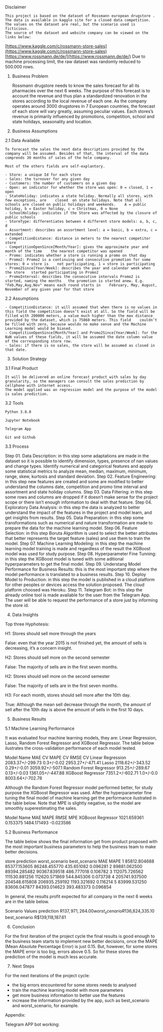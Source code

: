 Disclaimer

	This project is based on the dataset of Rossmann european drugstore . The data is available in kaggle site for a closed data competition.
	The values on the dataset are real, but the scenario used is ficticious.
	The source of the dataset and website company can be viewed on the links below:
[https://www.kaggle.com/c/rossmann-store-sales](https://www.kaggle.com/c/rossmann-store-sales)
[https://www.rossmann.de/de/](https://www.rossmann.de/de/)
 	Due to machine processing limit, the raw dataset was randomly reduced to 500.000 rows.

1. Business Problem

	Rossmann drugstore needs to know the sales forecast for all its pharmacies over the next 6 weeks. The purpose of this forecast is to account the revenue and thus plan a standardized renovation in the stores according to the local revenue of each one. As the company operates around 3000 drugstores in 7 European countries, the forecast of each store will vary greatly, assuming peculiar values. Each stores’s revenue is primarily influenced by promotions, competition, school and state holidays, seasonality and location.

2. Business Assumptions

2.1 Data Available

	To forecast the sales the next data descriptions provided by the company will be assumed. Besides of that, the interval of the data comprends 30 months of sales of the hole company.

	Most of the others fields are self-explantory.

	- Store: a unique Id for each store
	- Sales: the turnover for any given day
	- Customers: the number of customers on a given day
	- Open: an indicator for whether the store was open: 0 = closed, 1 = open
	- StateHoliday: indicates a state holiday. Normally all stores, with few exceptions, are 	closed 	on state holidays. Note that all schools are closed on public holidays and weekends. 	A = public holiday, b = Easter holiday, c = Christmas, 0 = None
	- SchoolHoliday: indicates if the Store was affected by the closure of public schools
	- StoreType: differentiates between 4 different store models: a, b, c, d
	- Assortment: describes an assortment level: a = basic, b = extra, c = extended
	- CompetitionDistance: distance in meters to the nearest competitor store
	- CompetitionOpenSince[Month/Year]: gives the approximate year and month of the time 	the nearest competitor was opened
	- Promo: indicates whether a store is running a promo on that day
	- Promo2: Promo2 is a continuing and consecutive promotion for some stores: 0 = store is 	not participating, 1 = store is participating
	- Promo2Since[Year/Week]: describes the year and calendar week when the store 	started participating in Promo2
	- PromoInterval: describes the consecutive intervals Promo2 is started, naming the months 	the promotion is started anew. E.g. "Feb,May,Aug,Nov" means each round starts in 	February, May, August, November of any given year for that store

2.2 Assumptions

	- CompetitionDistance: it will assumed that when there is no values in this field the competition doesn’t exist at all. So the field will be filled with 200000 meters, a value much higher than the max distance provided by the dataset, which is 75860 meters. This field 	couldn’t be filled with zero, because wouldo no make sense and the Machine Learning model would be biased.
	- CompetitionOpenSince[Month/Year] and Promo2Since[Year/Week]: for the NaN values of these fields, it will be assumed the date column value of the corresponding store row.
	- Sales: if there is no sales, the store will be assumed as closed in that date.

3. Solution Strategy

3.1 Final Product

	It will be delivered an online forecast product with sales by day granularity, so the managers can consult the sales prediction by cellphone with internet access.
	The model applied was an regression model and the purpose of the model is sales prediction.

3.2 Tools

	Python 3.8.0

	Jupyter Notebook

	Telegram App

	Git and Github

3.3 Process
	
Step 01. Data Description: in this step some adaptations are made in the dataset so it is possible to identify dimension, types, presence of nan values and change types. Identify numerical and categorical features and appply some statistical metrics to analyze mean, median, maximum, minimum, range, skew, kurtosis and standard deviation.
Step 02. Feature Engineering: in this step new features are created and some are modified to better understand the columns date, competition and promo time interval and assortment and state holiday columns.
Step 03. Data Filtering: in this step some rows and columns are dropped if it doesn’t make sense for the project scope or there isn’t enough information to deal with that feature.
Step 04. Exploratory Data Analysis: in this step the data is analyzed to better understand the impact of the features in the project and model learn, and get insights from results.
Step 05. Data Preparation: in this step some transformations such as numerical and nature transformation are made to prepare the data for the machine learning model.
Step 06. Feature Selection: in this step Boruta Algorithm is used to select the better attributes  that better represents the target feature (sales) and use them to train the model.
Step 07. Machine Learning Modeling: in this step the machine learning model training is made and regardless of the result the XGBoost model was used for study purpose.
Step 08. Hyperparameter Fine Tunning: in this step the XGBoost model is tuned with some aditional hyperparameters to get the final model.
Step 09. Understang Model Performance for Business Results: this is the most important step where the model performance is translated to a business results.
Step 10. Deploy Model to Production: in this step the model is published in a cloud platform for other peoples or devices access the solution proposed. The cloud platform choosed was Heroku.
Step 11. Telegram Bot: in this step the already online tool is made available for the user from the Telegram App. The user will be able to request the performance of a store just by informing the store id.

4. Data Insights

Top three Hyphotesis:

H1: Stores should sell more through the years

False: even that the year 2015 is not finished yet, the amount of sells is decreasing, it’s a concern insight. 







H2: Stores should sell more on the second semester

False: The majority of sells are in the first seven months.






H2: Stores should sell more on the second semester

False: The majority of sells are in the first seven months.








H3: For each month, stores should sell more after the 10th day.

True: Although the mean sell decrease through the month, the amount of sell after the 10th day is above the amount of sells in the first 10 days.





5. Business Results

5.1 Machine Learning Performance

It was evaluated four machine learning models, they are: Linear Regression, Lasso, Random Forest Regressor and XGBoost Regressor. The table below ilustrates the cross-validation performance of each model tested.


Model Name
MAE CV
MAPE CV
RMSE CV
Linear Regression
2083.37+/-299.73
0.3+/-0.02
2953.27+/-471.41
Lasso
2118.62+/-343.52
0.29+/-0.01
3059.92+/-507.1
Random Forest Regressor
913.25+/-289.67
0.13+/-0.03
1361.05+/-447.88
XGBoost Regressor
7351.2+/-602.71
1.0+/-0.0
8003.64+/-702.78

Although the Random Forest Regressor model performed better, for study purpose the XGBoost Regressor was used. After the hyperparameter fine tuning the final model of machine learning get the performance ilustrated in the table below. Note that MPE is slightly negative, so the model are smoothly superestimating the sales.

Model Name
MAE
MAPE
RMSE
MPE
XGBoost Regressor
1021.659361
0.153375
1484.171493
-0.023586

5.2 Business Performance

The table below shows the final information get from product proposed with the most important business parameters to help the business team to make better decisions.

store
prediction
worst_scenario
best_scenario
MAE
MAPE
1
85812.804688
85377.153605
86248.455770
435.651082
0.096281
2
89881.062500
89394.285482
90367.839518
486.777018
0.106782
3
112075.726562
111530.881256
112620.571869
544.845306
0.073738
4
205741.937500
204548.615808
206935.259192
1193.321692
0.116214
5
83999.531250
83606.047877
84393.014623
393.483373
0.096854

In general, the results profit expected for all company in the next 6 weeks are in the table below.


Scenario
Values
prediction
R$137,971,264.00
worst_scenario
R$136,824,335.10
best_scenario
R$139,118,187.61


6. Conclusion

For the first iteration of the project cycle the final results is good enough to the business team starts to implement new better decisions, once the MAPE (Mean Absolute Percentage Error) is just 0.15. But, however, for some stores the MAPE error is too big, errors above 0.5. So for these stores the prediction of the model is much less accurate.

7. Next Steps

For the next iterations of the project cycle:
- the big errors encountered for some stores needs to analysed
- train the machine learning model with more parameters
- get more business information to better use the features
- increase the information provided by the app, such as best_scenario and worst_scenario, for example.

Appendix:

Telegram APP bot working:
